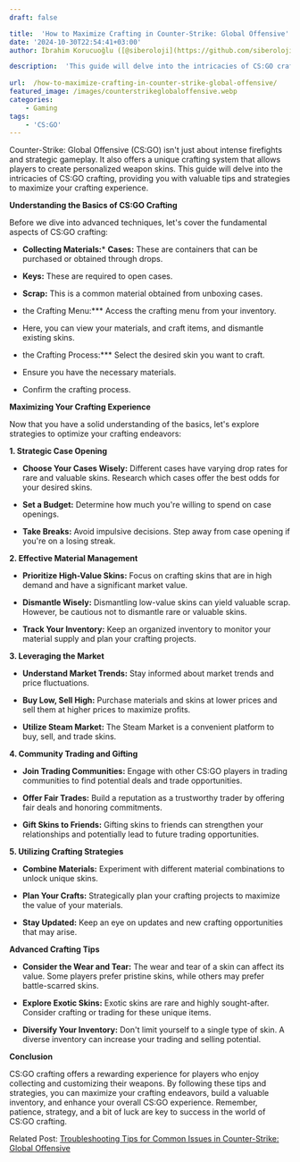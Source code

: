 ```yaml
---
draft: false

title:  'How to Maximize Crafting in Counter-Strike: Global Offensive'
date: '2024-10-30T22:54:41+03:00'
author: İbrahim Korucuoğlu ([@siberoloji](https://github.com/siberoloji))

description:  'This guide will delve into the intricacies of CS:GO crafting, providing you with valuable tips and strategies to maximize your crafting experience.' 
 
url:  /how-to-maximize-crafting-in-counter-strike-global-offensive/
featured_image: /images/counterstrikeglobaloffensive.webp
categories:
    - Gaming
tags:
    - 'CS:GO'
---
```



Counter-Strike: Global Offensive (CS:GO) isn't just about intense firefights and strategic gameplay. It also offers a unique crafting system that allows players to create personalized weapon skins. This guide will delve into the intricacies of CS:GO crafting, providing you with valuable tips and strategies to maximize your crafting experience.



**Understanding the Basics of CS:GO Crafting**



Before we dive into advanced techniques, let's cover the fundamental aspects of CS:GO crafting:


* **Collecting Materials:*** **Cases:** These are containers that can be purchased or obtained through drops.

* **Keys:** These are required to open cases.

* **Scrap:** This is a common material obtained from unboxing cases.



* the Crafting Menu:*** Access the crafting menu from your inventory.

* Here, you can view your materials, and craft items, and dismantle existing skins.



* the Crafting Process:*** Select the desired skin you want to craft.

* Ensure you have the necessary materials.

* Confirm the crafting process.

**Maximizing Your Crafting Experience**



Now that you have a solid understanding of the basics, let's explore strategies to optimize your crafting endeavors:



**1. Strategic Case Opening**


* **Choose Your Cases Wisely:** Different cases have varying drop rates for rare and valuable skins. Research which cases offer the best odds for your desired skins.

* **Set a Budget:** Determine how much you're willing to spend on case openings.

* **Take Breaks:** Avoid impulsive decisions. Step away from case opening if you're on a losing streak.




**2. Effective Material Management**


* **Prioritize High-Value Skins:** Focus on crafting skins that are in high demand and have a significant market value.

* **Dismantle Wisely:** Dismantling low-value skins can yield valuable scrap. However, be cautious not to dismantle rare or valuable skins.

* **Track Your Inventory:** Keep an organized inventory to monitor your material supply and plan your crafting projects.




**3. Leveraging the Market**


* **Understand Market Trends:** Stay informed about market trends and price fluctuations.

* **Buy Low, Sell High:** Purchase materials and skins at lower prices and sell them at higher prices to maximize profits.

* **Utilize Steam Market:** The Steam Market is a convenient platform to buy, sell, and trade skins.




**4. Community Trading and Gifting**


* **Join Trading Communities:** Engage with other CS:GO players in trading communities to find potential deals and trade opportunities.

* **Offer Fair Trades:** Build a reputation as a trustworthy trader by offering fair deals and honoring commitments.

* **Gift Skins to Friends:** Gifting skins to friends can strengthen your relationships and potentially lead to future trading opportunities.




**5. Utilizing Crafting Strategies**


* **Combine Materials:** Experiment with different material combinations to unlock unique skins.

* **Plan Your Crafts:** Strategically plan your crafting projects to maximize the value of your materials.

* **Stay Updated:** Keep an eye on updates and new crafting opportunities that may arise.




**Advanced Crafting Tips**


* **Consider the Wear and Tear:** The wear and tear of a skin can affect its value. Some players prefer pristine skins, while others may prefer battle-scarred skins.

* **Explore Exotic Skins:** Exotic skins are rare and highly sought-after. Consider crafting or trading for these unique items.

* **Diversify Your Inventory:** Don't limit yourself to a single type of skin. A diverse inventory can increase your trading and selling potential.




**Conclusion**



CS:GO crafting offers a rewarding experience for players who enjoy collecting and customizing their weapons. By following these tips and strategies, you can maximize your crafting endeavors, build a valuable inventory, and enhance your overall CS:GO experience. Remember, patience, strategy, and a bit of luck are key to success in the world of CS:GO crafting.



Related Post: <a href="https://www.siberoloji.com/troubleshooting-tips-for-common-issues-in-counter-strike-global-offensive/" target="_blank" rel="noreferrer noopener">Troubleshooting Tips for Common Issues in Counter-Strike: Global Offensive</a>
